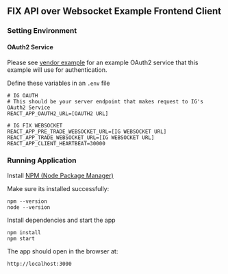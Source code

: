 ## FIX API over Websocket Example Frontend Client 

### Setting Environment

#### OAuth2 Service
Please see [vendor example](https://github.com/IG-Group/ig-oauth-api-example)
for an example OAuth2 service that this example will use for authentication.

Define these variables in an `.env` file
```
# IG OAUTH 
# This should be your server endpoint that makes request to IG's OAuth2 Service
REACT_APP_OAUTH2_URL=[OAUTH2 URL]

# IG FIX WEBSOCKET
REACT_APP_PRE_TRADE_WEBSOCKET_URL=[IG WEBSOCKET URL]
REACT_APP_TRADE_WEBSOCKET_URL=[IG WEBSOCKET URL]
REACT_APP_CLIENT_HEARTBEAT=30000
```

### Running Application
Install [NPM (Node Package Manager)](https://nodejs.org/en/)

Make sure its installed successfully:

```
npm --version
node --version
```

Install dependencies and start the app

```
npm install
npm start
```

The app should open in the browser at:

```
http://localhost:3000
```
